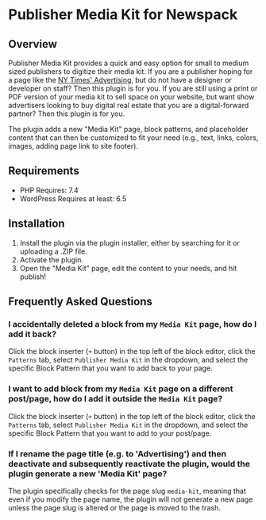 # Publisher Media Kit for Newspack

## Overview

Publisher Media Kit provides a quick and easy option for small to medium sized publishers to digitize their media kit.  If you are a publisher hoping for a page like the [NY Times' Advertising](https://advertising.nytimes.com/), but do not have a designer or developer on staff?  Then this plugin is for you.  If you are still using a print or PDF version of your media kit to sell space on your website, but want show advertisers looking to buy digital real estate that you are a digital-forward partner?  Then this plugin is for you.

The plugin adds a new "Media Kit" page, block patterns, and placeholder content that can then be customized to fit your need (e.g., text, links, colors, images, adding page link to site footer).

## Requirements

* PHP Requires: 7.4
* WordPress Requires at least: 6.5

## Installation

1. Install the plugin via the plugin installer, either by searching for it or uploading a .ZIP file.
1. Activate the plugin.
1. Open the "Media Kit" page, edit the content to your needs, and hit publish!

## Frequently Asked Questions

### I accidentally deleted a block from my `Media Kit` page, how do I add it back?

Click the block inserter (`+` button) in the top left of the block editor, click the `Patterns` tab, select `Publisher Media Kit` in the dropdown, and select the specific Block Pattern that you want to add back to your page.

### I want to add block from my `Media Kit` page on a different post/page, how do I add it outside the `Media Kit` page?

Click the block inserter (`+` button) in the top left of the block editor, click the `Patterns` tab, select `Publisher Media Kit` in the dropdown, and select the specific Block Pattern that you want to add to your post/page.

### If I rename the page title (e.g. to 'Advertising') and then deactivate and subsequently reactivate the plugin, would the plugin generate a new 'Media Kit' page?

The plugin specifically checks for the page slug `media-kit`, meaning that even if you modify the page name, the plugin will not generate a new page unless the page slug is altered or the page is moved to the trash.
